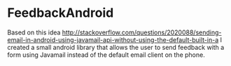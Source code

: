 FeedbackAndroid
===============
Based on this idea http://stackoverflow.com/questions/2020088/sending-email-in-android-using-javamail-api-without-using-the-default-built-in-a I created a small android library that allows the user to send feedback with a form using Javamail instead of the default email client on the phone.
